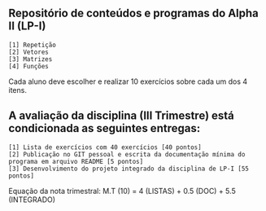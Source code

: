 Repositório de conteúdos e programas do Alpha II (LP-I)
-----------

```
[1] Repetição
[2] Vetores
[3] Matrizes
[4] Funções
```
Cada aluno deve escolher e realizar 10 exercícios sobre cada um dos 4 itens.

A avaliação da disciplina (III Trimestre) está condicionada as seguintes entregas:
-----------

```
[1] Lista de exercícios com 40 exercícios [40 pontos]
[2] Publicação no GIT pessoal e escrita da documentação mínima do programa em arquivo README [5 pontos]
[3] Desenvolvimento do projeto integrado da disciplina de LP-I [55 pontos]
```

Equação da nota trimestral: M.T (10) = 4 (LISTAS) + 0.5 (DOC) + 5.5 (INTEGRADO)
